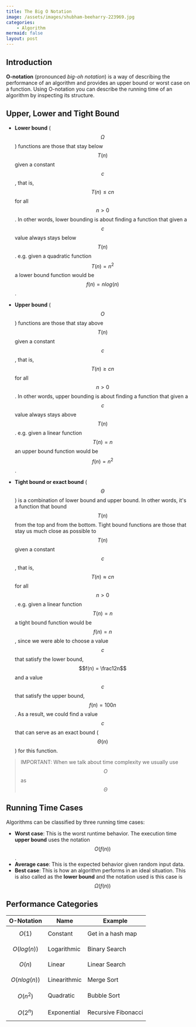```yaml
---
title: The Big O Notation
image: /assets/images/shubham-beeharry-223969.jpg
categories:
    - Algorithm
mermaid: false
layout: post
---
```


## Introduction

**O-notation** (pronounced _big-oh notation_) is a way of describing the performance of an algorithm and provides an upper bound or worst case on a function. Using O-notation you can describe the running time of an algorithm by inspecting its structure.

## Upper, Lower and Tight Bound

- **Lower bound**  ($$\Omega$$) functions are those that stay below $$T(n)$$ given a constant $$c$$, that is, $$T(n)\leq c n$$ for all $$n > 0$$. In other words, lower bounding is about finding a function that given a $$c$$ value always stays below $$T(n)$$.  e.g. given a quadratic function $$T(n)=n^2$$  a lower bound function would be $$f(n)=nlog(n)$$.

- **Upper bound** ($$O$$) functions are those that stay above $$T(n)$$ given a constant $$c$$, that is, $$T(n)\geq cn$$ for all $$n > 0$$. In other words, upper bounding is about finding a function that given a $$c$$ value always stays above $$T(n)$$. e.g. given a linear function $$T(n) = n$$  an upper bound function would be $$f(n)=n^2$$.

- **Tight bound or exact bound** ($$\Theta$$) is a combination of lower bound and upper bound. In other words, it's a function that bound $$T(n)$$ from the top and from the bottom. Tight bound functions are those that stay us much close as possible to $$T(n)$$ given a constant $$c$$, that is, $$T(n)\approx cn$$ for all $$n > 0$$. e.g. given a linear function $$T(n) = n$$ a tight bound function would be $$f(n) = n$$, since we were able to choose a value $$c$$ that satisfy the lower bound, $$f(n) = \frac12n$$ and a value $$c$$ that satisfy the upper bound, $$f(n) = 100n$$. As a result, we could find a value $$c$$ that can serve as an exact bound ($$\Theta(n)$$) for this function.

>IMPORTANT:  When we talk about time complexity we usually use $$O$$ as  $$\Theta$$

## Running Time Cases

Algorithms can be classified by three running time cases:

- **Worst case**: This is the worst runtime behavior. The execution time **upper bound** uses the notation $$O(f(n))$$.
- **Average case**: This is the expected behavior given random input data.
- **Best case**: This is how an algorithm performs in an ideal situation. This is also called as the **lower bound** and the notation used is this case is $$\Omega(f(n))$$

## Performance Categories

| O-Notation    | Name         | Example             |
| ------------- | ------------ | ------------------- |
| $$O(1)$$        | Constant     | Get in a hash map   |
| $$O(log(n))$$   | Logarithmic  | Binary Search       |
| $$O(n)$$        | Linear       | Linear Search       |
| $$O(n log(n))$$ | Linearithmic | Merge Sort          |
| $$O(n^2)$$      | Quadratic    | Bubble Sort         |
| $$O(2^n)$$      | Exponential  | Recursive Fibonacci |

